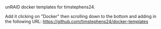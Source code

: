 unRAID docker templates for timstephens24.

Add it clicking on "Docker" then scrolling down to the bottom and adding in the following URL:
https://github.com/timstephens24/docker-templates
